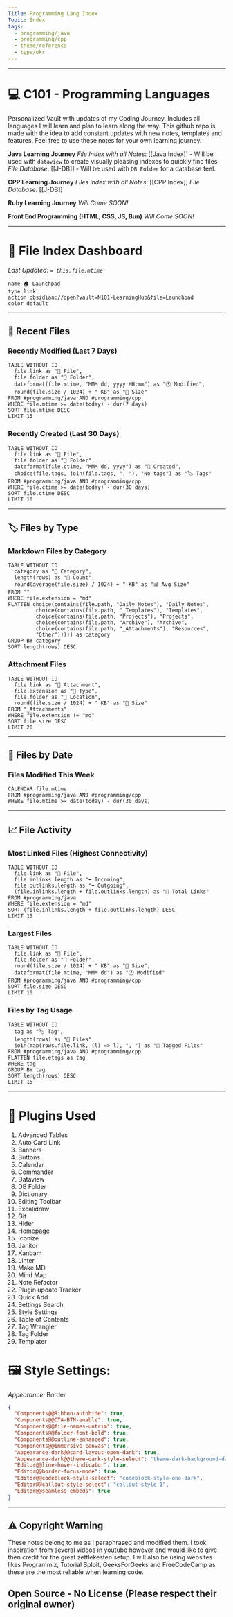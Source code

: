 ```yaml
---
Title: Programming Lang Index
Topic: Index
tags:
  - programming/java
  - programming/cpp
  - theme/reference
  - type/okr
---
```


---
# 💻 C101 - Programming Languages
Personalized Vault with updates of my Coding Journey. Includes all languages I will learn and plan to learn along the way. This github repo is made with the idea to add constant updates with new notes, templates and features. Feel free to use these notes for your own learning journey.

**Java Learning Journey**
*File Index with all Notes*: [[Java Index]] -  Will be used with `dataview` to create visually pleasing indexes to quickly find files
*File Database*: [[J-DB]] - Will be used with `DB Folder` for a database feel.

**CPP Learning Journey**
*Files index with all Notes:* [[CPP Index]]
*File Database*: [[J-DB]]

**Ruby Learning Journey**
*Will Come SOON!*

**Front End Programming (HTML, CSS, JS, Bun)**
*Will Come SOON!*


---

# 📂 File Index Dashboard

_Last Updated: `= this.file.mtime`_  

```button
name 🏠 Launchpad
type link
action obsidian://open?vault=N101-LearningHub&file=Launchpad
color default
```
---

## 📄 Recent Files

### Recently Modified (Last 7 Days)

```dataview
TABLE WITHOUT ID
  file.link as "📄 File",
  file.folder as "📁 Folder",
  dateformat(file.mtime, "MMM dd, yyyy HH:mm") as "🕐 Modified",
  round(file.size / 1024) + " KB" as "💾 Size"
FROM #programming/java AND #programming/cpp 
WHERE file.mtime >= date(today) - dur(7 days)
SORT file.mtime DESC
LIMIT 15
```

### Recently Created (Last 30 Days)

```dataview
TABLE WITHOUT ID
  file.link as "📄 File",
  file.folder as "📁 Folder",
  dateformat(file.ctime, "MMM dd, yyyy") as "📅 Created",
  choice(file.tags, join(file.tags, ", "), "No tags") as "🏷️ Tags"
FROM #programming/java AND #programming/cpp 
WHERE file.ctime >= date(today) - dur(30 days)
SORT file.ctime DESC
LIMIT 10
```

---

## 🏷️ Files by Type

### Markdown Files by Category

```dataview
TABLE WITHOUT ID
  category as "📂 Category",
  length(rows) as "📄 Count",
  round(average(file.size) / 1024) + " KB" as "📊 Avg Size"
FROM ""
WHERE file.extension = "md"
FLATTEN choice(contains(file.path, "Daily Notes"), "Daily Notes",
         choice(contains(file.path, "_Templates"), "Templates",
         choice(contains(file.path, "Projects"), "Projects",
         choice(contains(file.path, "Archive"), "Archive",
         choice(contains(file.path, "_Attachments"), "Resources",
         "Other"))))) as category
GROUP BY category
SORT length(rows) DESC
```

### Attachment Files

```dataview
TABLE WITHOUT ID
  file.link as "📎 Attachment",
  file.extension as "🔧 Type",
  file.folder as "📁 Location",
  round(file.size / 1024) + " KB" as "💾 Size"
FROM "_Attachments"
WHERE file.extension != "md"
SORT file.size DESC
LIMIT 20
```

---

## 📅 Files by Date

### Files Modified This Week

```dataview
CALENDAR file.mtime
FROM #programming/java AND #programming/cpp 
WHERE file.mtime >= date(today) - dur(30 days)
```



---

## 📈 File Activity

### Most Linked Files (Highest Connectivity)

```dataview
TABLE WITHOUT ID
  file.link as "📄 File",
  file.inlinks.length as "⬅️ Incoming",
  file.outlinks.length as "➡️ Outgoing",
  (file.inlinks.length + file.outlinks.length) as "🔗 Total Links"
FROM #programming/java
WHERE file.extension = "md"
SORT (file.inlinks.length + file.outlinks.length) DESC
LIMIT 15
```

### Largest Files

```dataview
TABLE WITHOUT ID
  file.link as "📄 File",
  file.folder as "📁 Folder",
  round(file.size / 1024) + " KB" as "💾 Size",
  dateformat(file.mtime, "MMM dd") as "🕐 Modified"
FROM #programming/java AND #programming/cpp 
SORT file.size DESC
LIMIT 10
```

### Files by Tag Usage

```dataview
TABLE WITHOUT ID
  tag as "🏷️ Tag",
  length(rows) as "📄 Files",
  join(map(rows.file.link, (l) => l), ", ") as "🔗 Tagged Files"
FROM #programming/java AND #programming/cpp 
FLATTEN file.etags as tag
WHERE tag
GROUP BY tag
SORT length(rows) DESC
LIMIT 15
```

---
# 🔌 Plugins Used
1. Advanced Tables
2. Auto Card Link
3. Banners
4. Buttons
5. Calendar
6. Commander
7. Dataview
8. DB Folder
9. Dictionary
10. Editing Toolbar
11. Excalidraw
12. Git
13. Hider
14. Homepage
15. Iconize
16. Janitor
17. Kanbam
18. Linter
19. Make.MD
20. Mind Map
21. Note Refactor
22. Plugin update Tracker
23. Quick Add
24. Settings Search
25. Style Settings
26. Table of Contents
27. Tag Wrangler
28. Tag Folder
29. Templater


# 🖼️ Style Settings:
*Appearance:* Border
```json
{
  "Components@@Ribbon-autohide": true,
  "Components@@CTA-BTN-enable": true,
  "Components@@file-names-untrim": true,
  "Components@@folder-font-bold": true,
  "Components@@outline-enhanced": true,
  "Components@@immersive-canvas": true,
  "Appearance-dark@@card-layout-open-dark": true,
  "Appearance-dark@@theme-dark-style-select": "theme-dark-background-darker",
  "Editor@@line-hover-indicator": true,
  "Editor@@border-focus-mode": true,
  "Editor@@codeblock-style-select": "codeblock-style-one-dark",
  "Editor@@callout-style-select": "callout-style-1",
  "Editor@@seamless-embeds": true
}
```


----
## ⚠️ Copyright Warning
These notes belong to me as I paraphrased and modified them. I took inspiration from several videos in youtube however and would like to give then credit for the great zettlekesten setup. I will also be using websites likes Programmiz, Tutorial Sploit, GeeksForGeeks and FreeCodeCamp as these are the most reliable when learning code.

## Open Source - No License (Please respect their original owner) 